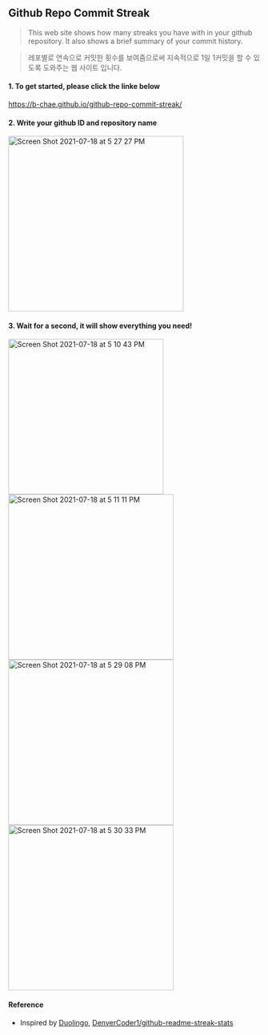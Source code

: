 ## Github Repo Commit Streak
> This web site shows how many streaks you have with in your github repository. It also shows a brief summary of your commit history.

> 레포별로 연속으로 커밋한 횟수를 보여줌으로써 지속적으로 1일 1커밋을 할 수 있도록 도와주는 웹 사이트 입니다.

#### 1. To get started, please click the linke below
https://b-chae.github.io/github-repo-commit-streak/

#### 2. Write your github ID and repository name
<img width="350" alt="Screen Shot 2021-07-18 at 5 27 27 PM" src="https://user-images.githubusercontent.com/54340317/126060843-a82ba90b-b465-4a37-aab8-54e8930d49cc.png">

#### 3. Wait for a second, it will show everything you need!
<img width="310" alt="Screen Shot 2021-07-18 at 5 10 43 PM" src="https://user-images.githubusercontent.com/54340317/126060873-386760fe-96a4-427e-b95b-2c9dd0d27bc4.png"> <img width="330" alt="Screen Shot 2021-07-18 at 5 11 11 PM" src="https://user-images.githubusercontent.com/54340317/126060878-269de88d-56cd-47bb-b7af-e30075b4bf2c.png"> <img width="330" alt="Screen Shot 2021-07-18 at 5 29 08 PM" src="https://user-images.githubusercontent.com/54340317/126060890-f3c46d7b-964e-47ab-b311-fd3a37b8332c.png"><img width="330" alt="Screen Shot 2021-07-18 at 5 30 33 PM" src="https://user-images.githubusercontent.com/54340317/126060923-1cbf2cc6-8221-4ec4-a91c-69b35847913f.png">

#### Reference
- Inspired by [Duolingo](https://www.duolingo.com/), [DenverCoder1/github-readme-streak-stats](https://github.com/DenverCoder1/github-readme-streak-stats)
